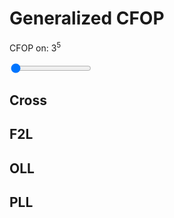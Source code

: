 # Generalized CFOP


<p>CFOP on: 3<sup><span id="sliderDisplay">5</span></sup></p>
<input type="range" min="3" max="10" value="3" class="slider" id="myRange">


## Cross

<p id="cross_text"></p> 

## F2L

<p id="f2l_text"></p> 

## OLL

<p id="oll_text"></p> 

## PLL

<p id="pll_text"></p> 


<script>
    var slider = document.getElementById("myRange");
    var output = document.getElementById("sliderDisplay");
    output.innerHTML = slider.value;
    // updates the text above the slider when you slide the slider by sliding it in the slidy way that you can slide a slider
    slider.oninput = function() {
        output.innerHTML = this.value;
        myFunction(this.value);
    }


    function myFunction(dim) {
        // array of piece types
        const pieces = [
            [1],
            [1,2],
            [1,4,4],
            [1,6,12,8],
            [1,8,24,32,16],
            [1,10,40,80,80,32],
            [1,12,60,160,240,192,64],
            [1,14,84,280,560,672,448,128],
            [1,16,112,448,1120,1792,1792,1024,256],
            [1,18,144,672,2016,4032,5376,4608,2304,512],
            [1,20,180,960,3360,8064,13440,15360,11520,5120,1024]
        ];

        total_cubies = (3**dim)-1;
        total_pieces = (3**dim)-1 - ((pieces[dim][1])-2);

        // cross text
        cross_text = "Solve all " + ((pieces[dim][1])-2) + " of the 2c pieces around one of the centers.";
        document.getElementById("cross_text").innerHTML = cross_text;

        // F2L text
        f2l_text = dim + "-dimensional F2L consists of " + (dim-2) + " type" + (dim-2>1?`s`:``)+" of pair"+ (dim-2>1?`s`:``)+":<br>";
        for(var i = 1; i<(dim+1); i++) {
            if (i<3) continue;
            if (i==dim) { // the last pair with nc pieces and n-1c pieces
                f2l_text = f2l_text + ((pieces[dim][i])/2) + " F2L-"+dim+String.fromCharCode('a'.charCodeAt() + i-3)+" pairs (" + dim + "c & " + (dim-1) +"c pieces)<br>";
                break;
            } 
            f2l_text = f2l_text + ((pieces[dim][i]-pieces[dim-1][i])/2) + " F2L-"+dim+String.fromCharCode('a'.charCodeAt() + i-3)+" pairs (" + (i) + "c & " + (i-1) +"c pieces)<br>"; 
        }
        document.getElementById("f2l_text").innerHTML = f2l_text;

        //OLL text

        oll_text = "Orient the remaining " + ((3**(dim-1))-1) + " pieces on the Last Layer:<br>";
        for(var o = 1; o<dim; o++) {
            oll_text = oll_text + pieces[dim-1][o] + " " + (o+1) + "c pieces<br>";
        }
        document.getElementById("oll_text").innerHTML = oll_text;

        //PLL text
        pll_text = "";
        if (dim==3) {
            pll_text = pll_text + "Use the correct algorithm from the PLL algset (21 algs) to solve the rest of the puzzle."
        }
        else {
            pll_text = pll_text + "First, permute the " + ((pieces[dim][1])-2) + " 2c pieces using EPLL algorithms.<br>";
            pll_text = pll_text + "Next, use RKT to permute the rest of the puzzle like a " + (dim-1) + "-dimensional cube.";
        }
        
        document.getElementById("pll_text").innerHTML = pll_text;

        

        // temporary OLL and PLL text
        // message_text += "OLL-" + dim + "<br>";
        // message_text += "PLL-" + dim + "<br>";

    }

myFunction(3);
</script>